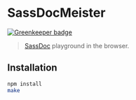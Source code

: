 SassDocMeister
==============

[![Greenkeeper badge](https://badges.greenkeeper.io/SassDoc/sassdocmeister.svg)](https://greenkeeper.io/)

> [SassDoc] playground in the browser.

[SassDoc]: http://sassdoc.com/

Installation
------------

```sh
npm install
make
```

